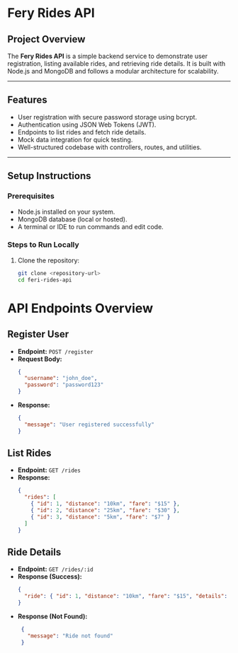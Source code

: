 # Fery Rides API

## Project Overview
The **Fery Rides API** is a simple backend service to demonstrate user registration, listing available rides, and retrieving ride details. It is built with Node.js and MongoDB and follows a modular architecture for scalability.

---

## Features
- User registration with secure password storage using bcrypt.
- Authentication using JSON Web Tokens (JWT).
- Endpoints to list rides and fetch ride details.
- Mock data integration for quick testing.
- Well-structured codebase with controllers, routes, and utilities.

---

## Setup Instructions

### Prerequisites
- Node.js installed on your system.
- MongoDB database (local or hosted).
- A terminal or IDE to run commands and edit code.

### Steps to Run Locally
1. Clone the repository:
   ```bash
   git clone <repository-url>
   cd feri-rides-api
# API Endpoints Overview

## Register User
- **Endpoint:** `POST /register`
- **Request Body:**
  ```json
  {
    "username": "john_doe",
    "password": "password123"
  }

- **Response:**
   ```json
   {
     "message": "User registered successfully"
   }

## List Rides
- **Endpoint:** `GET /rides`
- **Response:**
  ```json
  {
    "rides": [
      { "id": 1, "distance": "10km", "fare": "$15" },
      { "id": 2, "distance": "25km", "fare": "$30" },
      { "id": 3, "distance": "5km", "fare": "$7" }
    ]
  }

## Ride Details
- **Endpoint:** `GET /rides/:id`
- **Response (Success):**
  ```json
  {
    "ride": { "id": 1, "distance": "10km", "fare": "$15", "details": "Point A to Point B" }
  }

- **Response (Not Found):**
  ```json
   {
     "message": "Ride not found"
   }

